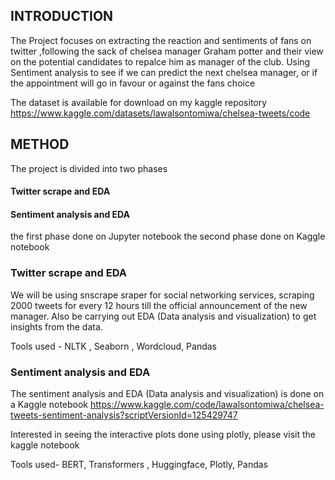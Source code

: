## INTRODUCTION

The Project focuses on extracting the reaction and sentiments of fans on twitter ,following the sack of chelsea manager Graham potter and their view on the potential candidates to repalce him as manager of the club.
Using Sentiment analysis to see if we can predict the next chelsea manager, or if the appointment will go in favour or against the fans choice 

The dataset is available for download on my kaggle repository https://www.kaggle.com/datasets/lawalsontomiwa/chelsea-tweets/code

## METHOD

The project is divided into two phases 
#### Twitter scrape and EDA

#### Sentiment analysis and EDA
the first phase done on Jupyter notebook the second phase done on Kaggle notebook

### Twitter scrape and EDA
We will be using snscrape sraper for social networking services, scraping 2000 tweets for every 12 hours till the official announcement of the new manager.
Also be carrying out EDA (Data analysis and visualization) to get insights from the data. 

Tools used - NLTK , Seaborn , Wordcloud, Pandas

### Sentiment analysis and EDA
The sentiment analysis and EDA (Data analysis and visualization) is done on a Kaggle notebook https://www.kaggle.com/code/lawalsontomiwa/chelsea-tweets-sentiment-analysis?scriptVersionId=125429747

Interested in seeing the interactive plots done using plotly, please visit the kaggle notebook

Tools used- BERT, Transformers , Huggingface, Plotly, Pandas



